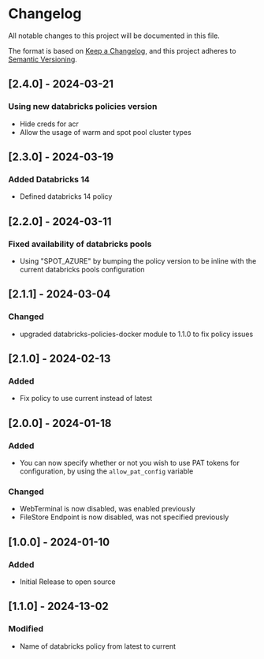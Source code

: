 # Changelog

All notable changes to this project will be documented in this file.

The format is based on [Keep a Changelog](https://keepachangelog.com/en/1.0.0/),
and this project adheres to [Semantic Versioning](https://semver.org/spec/v2.0.0.html).

## [2.4.0] - 2024-03-21

### Using new databricks policies version

- Hide creds for acr
- Allow the usage of warm and spot pool cluster types

## [2.3.0] - 2024-03-19

### Added Databricks 14

- Defined databricks 14 policy

## [2.2.0] - 2024-03-11

### Fixed availability of databricks pools

- Using "SPOT_AZURE" by bumping the policy version to be inline with the current databricks pools configuration


## [2.1.1] - 2024-03-04

### Changed

- upgraded databricks-policies-docker module to 1.1.0 to fix policy issues

## [2.1.0] - 2024-02-13

### Added

- Fix policy to use current instead of latest

## [2.0.0] - 2024-01-18

### Added

- You can now specify whether or not you wish to use PAT tokens for configuration, by using the `allow_pat_config` variable

### Changed

- WebTerminal is now disabled, was enabled previously
- FileStore Endpoint is now disabled, was not specified previously

## [1.0.0] - 2024-01-10

### Added

- Initial Release to open source

## [1.1.0] - 2024-13-02

### Modified

- Name of databricks policy from latest to current
